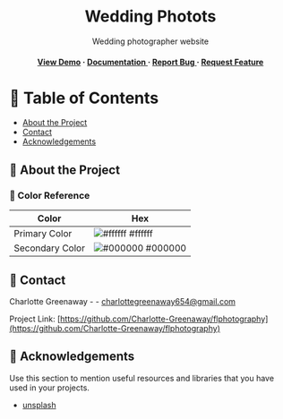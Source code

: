 <div align='center'>

<h1>Wedding Photots</h1>
<p>Wedding photographer website</p>

<h4> <a href=https://main--firstlookphotography.netlify.app/>View Demo</a> <span> · </span> <a href="https://github.com/Charlotte-Greenaway/First Look Photography/blob/master/README.md"> Documentation </a> <span> · </span> <a href="https://github.com/Charlotte-Greenaway/First Look Photography/issues"> Report Bug </a> <span> · </span> <a href="https://github.com/Charlotte-Greenaway/First Look Photography/issues"> Request Feature </a> </h4>


</div>

# :notebook_with_decorative_cover: Table of Contents

- [About the Project](#star2-about-the-project)
- [Contact](#handshake-contact)
- [Acknowledgements](#gem-acknowledgements)


## :star2: About the Project

### :art: Color Reference
| Color | Hex |
| --------------- | ---------------------------------------------------------------- |
| Primary Color | ![#ffffff](https://via.placeholder.com/10/ffffff?text=+) #ffffff |
| Secondary Color | ![#000000](https://via.placeholder.com/10/000000?text=+) #000000 |


## :handshake: Contact

Charlotte Greenaway - - charlottegreenaway654@gmail.com

Project Link: [https://github.com/Charlotte-Greenaway/flphotography](https://github.com/Charlotte-Greenaway/flphotography)

## :gem: Acknowledgements

Use this section to mention useful resources and libraries that you have used in your projects.

- [unsplash ](https://unsplash.com/)
